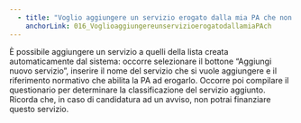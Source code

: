 ```yaml
---
  - title: "Voglio aggiungere un servizio erogato dalla mia PA che non è presente nell’elenco proposto: è possibile?"
    anchorLink: 016_VoglioaggiungereunservizioerogatodallamiaPAch
---
```


È possibile aggiungere un servizio a quelli della lista creata automaticamente dal sistema: occorre selezionare il bottone “Aggiungi nuovo servizio”, inserire il nome del servizio che si vuole aggiungere e il riferimento normativo che abilita la PA ad erogarlo. Occorre poi compilare il questionario per determinare la classificazione del servizio aggiunto. Ricorda che, in caso di candidatura ad un avviso, non potrai finanziare questo servizio.